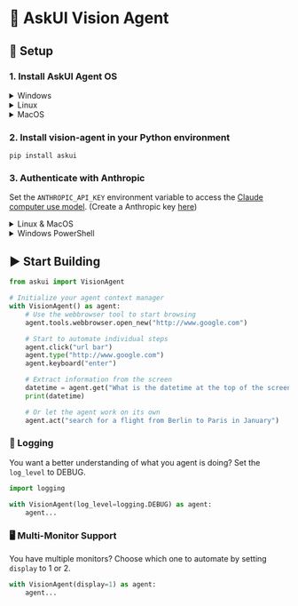 # 🤖 AskUI Vision Agent

## 🔧 Setup

### 1. Install AskUI Agent OS

<details>
  <summary>Windows</summary>
  
  ##### AMD64

[AskUI Installer for AMD64](https://files.askui.com/releases/Installer/24.9.1/AskUI-Suite-24.9.1-Installer-Win-AMD64-Full.exe)

##### ARM64

[AskUI Installer for ARM64](https://files.askui.com/releases/Installer/24.9.1/AskUI-Suite-24.9.1-Installer-Win-ARM64-Full.exe)
</details>


<details>
  <summary>Linux</summary>

  **⚠️ Warning:** Agent OS currently does not work on Wayland. Switch to XOrg to use it.
  
##### AMD64

```shell
curl -o /tmp/AskUI-Suite-24.9.1-User-Installer-Linux-x64-Full.run https://files.askui.com/releases/Installer/24.9.1/AskUI-Suite-24.9.1-User-Installer-Linux-x64-Full.run
```
```shell
bash /tmp/AskUI-Suite-24.9.1-User-Installer-Linux-x64-Full.run
```

##### ARM64


```shell
curl -o /tmp/AskUI-Suite-24.9.1-User-Installer-Linux-ARM64-Full.run https://files.askui.com/releases/Installer/24.9.1/AskUI-Suite-24.9.1-User-Installer-Linux-ARM64-Full.run
```
```shell
bash /tmp/AskUI-Suite-24.9.1-User-Installer-Linux-ARM64-Full.run
```
</details>


<details>
  <summary>MacOS</summary>
  
```shell
curl -o /tmp/AskUI-Suite-24.9.1-User-Installer-MacOS-ARM64-Full.run https://files.askui.com/releases/Installer/24.9.1/AskUI-Suite-24.9.1-User-Installer-MacOS-ARM64-Full.run
```
```shell
bash /tmp/AskUI-Suite-24.9.1-User-Installer-MacOS-ARM64-Full.run
```
</details>


### 2. Install vision-agent in your Python environment

```shell
pip install askui
```

### 3. Authenticate with Anthropic

Set the `ANTHROPIC_API_KEY` environment variable to access the [Claude computer use model](https://docs.anthropic.com/en/docs/build-with-claude/computer-use). (Create a Anthropic key [here](https://console.anthropic.com/settings/keys))

<details>
  <summary>Linux & MacOS</summary>
  
  Use export to set an evironment variable:

  ```shell
  export ANTHROPIC_API_KEY=<your-api-key-here>
  ```
</details>

<details>
  <summary>Windows PowerShell</summary>
  
  Set an environment variable with $env:

  ```shell
  $env:ANTHROPIC_API_KEY="<your-api-key-here>"
  ```
</details>

## ▶️ Start Building

```python
from askui import VisionAgent

# Initialize your agent context manager
with VisionAgent() as agent:
    # Use the webbrowser tool to start browsing
    agent.tools.webbrowser.open_new("http://www.google.com")

    # Start to automate individual steps
    agent.click("url bar")
    agent.type("http://www.google.com")
    agent.keyboard("enter")

    # Extract information from the screen
    datetime = agent.get("What is the datetime at the top of the screen?")
    print(datetime)

    # Or let the agent work on its own
    agent.act("search for a flight from Berlin to Paris in January")
```


### 📜 Logging

You want a better understanding of what you agent is doing? Set the `log_level` to DEBUG.

```python
import logging

with VisionAgent(log_level=logging.DEBUG) as agent:
    agent...
```

### 🖥️ Multi-Monitor Support

You have multiple monitors? Choose which one to automate by setting `display` to 1 or 2.

```python
with VisionAgent(display=1) as agent:
    agent...
```